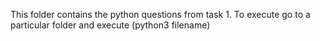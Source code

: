 This folder contains the python questions from task 1. 
To execute go to a particular folder and execute (python3 filename)
